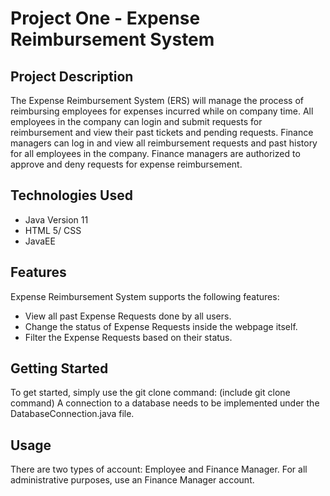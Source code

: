 # Project One - Expense Reimbursement System

## Project Description
The Expense Reimbursement System (ERS) will manage the process of reimbursing employees for expenses incurred while on company time. All employees in the company can login and submit requests for reimbursement and view their past tickets and pending requests. Finance managers can log in and view all reimbursement requests and past history for all employees in the company. Finance managers are authorized to approve and deny requests for expense reimbursement.

## Technologies Used

* Java Version 11
* HTML 5/ CSS
* JavaEE

## Features

Expense Reimbursement System supports the following features:
* View all past Expense Requests done by all users.
* Change the status of Expense Requests inside the webpage itself.
* Filter the Expense Requests based on their status.

## Getting Started
   
  To get started, simply use the git clone command:
(include git clone command)
   A connection to a database needs to be implemented under the DatabaseConnection.java file.

## Usage
   There are two types of account: Employee and Finance Manager. For all administrative purposes, use an Finance Manager account.
   
